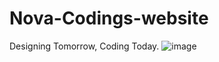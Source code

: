 # Nova-Codings-website
Designing Tomorrow, Coding Today.
![image](https://github.com/Nova-Codings/Nova-Codings-website/assets/150164287/a1fbe71f-08a2-4888-9c43-e08f4c4a5a43)

